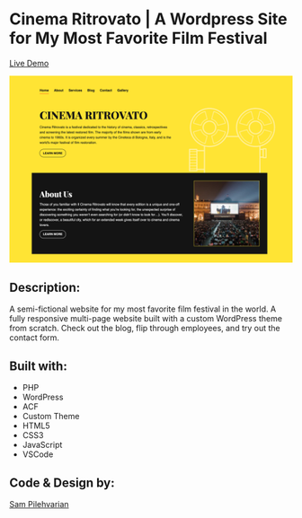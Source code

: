 # Cinema Ritrovato | A Wordpress Site for My Most Favorite Film Festival

[Live Demo](https://samdev.codes/cinemaritrovato/)

![](image/screen-shot.png)

## Description:
A semi-fictional website for my most favorite film festival in the world. A fully responsive multi-page website built with a custom WordPress theme from scratch. Check out the blog, flip through employees, and try out the contact form.

## Built with:

* PHP
* WordPress
* ACF
* Custom Theme
* HTML5
* CSS3
* JavaScript
* VSCode


## Code & Design by:
[Sam Pilehvarian](https://samdev.codes/)
